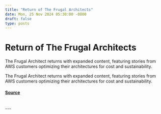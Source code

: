 ```yaml
---
title: "Return of The Frugal Architects"
date: Mon, 25 Nov 2024 05:30:00 -0800
draft: false
type: posts
---
```

# Return of The Frugal Architects





The Frugal Architect returns with expanded content, featuring stories from AWS customers optimizing their architectures for cost and sustainability.

The Frugal Architect returns with expanded content, featuring stories from AWS customers optimizing their architectures for cost and sustainability.

#### [Source](https://www.allthingsdistributed.com/2024/11/return-of-the-frugal-architect.html?utm_campaign=inbound&utm_source=rss)

<br/>
---
